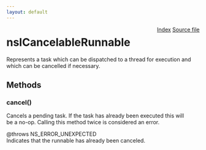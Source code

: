 ```yaml
---
layout: default
---
```

<div class='links' style='float:right'><a href="../index.html">Index</a>
<a href="http://dxr.mozilla.org/mozilla-central/source/xpcom/threads/nsICancelableRunnable.idl">Source file</a>
</div>

# nsICancelableRunnable #
  
Represents a task which can be dispatched to a thread for execution and  
which can be cancelled if necessary.  
  

## Methods ##

### cancel() ###
  
Cancels a pending task.  If the task has already been executed this will  
be a no-op.  Calling this method twice is considered an error.  
  
@throws NS_ERROR_UNEXPECTED  
  Indicates that the runnable has already been canceled.  
  

